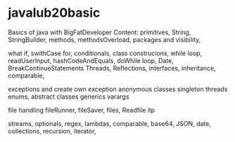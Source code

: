 # javalub20basic
Basics of java with BigFatDeveloper
Content: 
primitives,
String,
StringBuilder,
methods,
methodsOverload,
packages and visibility,

what if, 
swithCase
for,
conditionals,
class construcions,
while loop,
readUserInput,
hashCodeAndEquals,
doWhile loop,
Date,
BreakContinueStatements
Threads,
Reflections,
interfaces,
inheritance,
comparable,

exceptions and create own exception
anonymous classes
singleton
threads
enums,
abstract classes
generics
varargs

file handling
fileRunner, fileSaver, files, Readfile itp

streams, 
optionals,
regex,
lambdas,
comparable,
base64,
JSON,
date,
collections,
recursion,
iterator,




